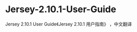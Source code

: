 Jersey-2.10.1-User-Guide
========================

Jersey 2.10.1 User Guide《Jersey 2.10.1 用户指南》 ，中文翻译
